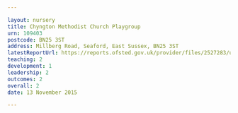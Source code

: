```yaml
---

layout: nursery
title: Chyngton Methodist Church Playgroup
urn: 109403
postcode: BN25 3ST
address: Millberg Road, Seaford, East Sussex, BN25 3ST
latestReportUrl: https://reports.ofsted.gov.uk/provider/files/2527283/urn/109403.pdf
teaching: 2
development: 1
leadership: 2
outcomes: 2
overall: 2
date: 13 November 2015

---
```

